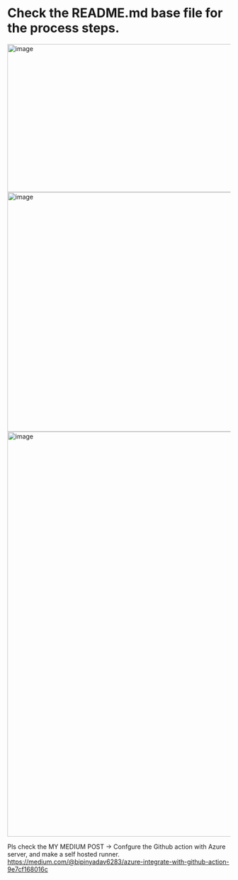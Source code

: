 # Check the README.md base file for the process steps.

<img width="1101" height="334" alt="image" src="https://github.com/user-attachments/assets/71a3ef5d-a050-4198-9dcd-05cc7a90ad6c" />

<img width="1577" height="540" alt="image" src="https://github.com/user-attachments/assets/e8cce568-1c08-48d4-8f57-2536e60f07be" />

<img width="1887" height="913" alt="image" src="https://github.com/user-attachments/assets/bb2ac898-4def-47cb-b63a-bb47420784cf" />

Pls check the MY MEDIUM POST -> Confgure the Github action with Azure server, and make a self hosted runner.
https://medium.com/@bipinyadav6283/azure-integrate-with-github-action-9e7cf168016c
